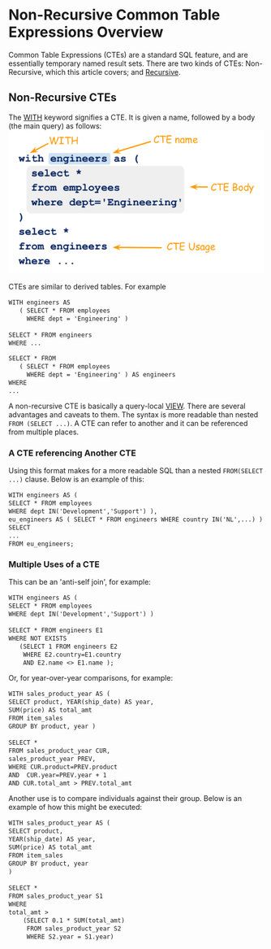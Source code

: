 
# Non-Recursive Common Table Expressions Overview

Common Table Expressions (CTEs) are a standard SQL feature, and are essentially temporary named result sets. There are two kinds of CTEs: Non-Recursive, which this article covers; and [Recursive](recursive-common-table-expressions-overview.md).


## Non-Recursive CTEs


The [WITH](with.md) keyword signifies a CTE. It is given a name, followed by a body (the main query) as follows:
![cte_syntax](../../../../../../.gitbook/assets/non-recursive-common-table-expressions-overview/+image/cte_syntax.png "cte_syntax")


CTEs are similar to derived tables. For example


```
WITH engineers AS 
   ( SELECT * FROM employees
     WHERE dept = 'Engineering' )

SELECT * FROM engineers
WHERE ...
```

```
SELECT * FROM
   ( SELECT * FROM employees
     WHERE dept = 'Engineering' ) AS engineers
WHERE
...
```

A non-recursive CTE is basically a query-local [VIEW](../../../../../../server-usage/programming-customizing-mariadb/views/README.md). There are several advantages and caveats to them. The syntax is more readable than nested `FROM (SELECT ...)`.
A CTE can refer to another and it can be referenced from multiple places.


### A CTE referencing Another CTE


Using this format makes for a more readable SQL than a nested `FROM(SELECT ...)` clause. Below is an example of this:


```
WITH engineers AS (
SELECT * FROM employees
WHERE dept IN('Development','Support') ),
eu_engineers AS ( SELECT * FROM engineers WHERE country IN('NL',...) )
SELECT
...
FROM eu_engineers;
```

### Multiple Uses of a CTE


This can be an 'anti-self join', for example:


```
WITH engineers AS (
SELECT * FROM employees
WHERE dept IN('Development','Support') )

SELECT * FROM engineers E1
WHERE NOT EXISTS
   (SELECT 1 FROM engineers E2
    WHERE E2.country=E1.country
    AND E2.name <> E1.name );
```

Or, for year-over-year comparisons, for example:


```
WITH sales_product_year AS (
SELECT product, YEAR(ship_date) AS year,
SUM(price) AS total_amt
FROM item_sales
GROUP BY product, year )

SELECT *
FROM sales_product_year CUR,
sales_product_year PREV,
WHERE CUR.product=PREV.product 
AND  CUR.year=PREV.year + 1 
AND CUR.total_amt > PREV.total_amt
```

Another use is to compare individuals against their group. Below is an example of how this might be executed:


```
WITH sales_product_year AS (
SELECT product,
YEAR(ship_date) AS year,
SUM(price) AS total_amt
FROM item_sales
GROUP BY product, year
)

SELECT * 
FROM sales_product_year S1
WHERE
total_amt > 
    (SELECT 0.1 * SUM(total_amt)
     FROM sales_product_year S2
     WHERE S2.year = S1.year)
```
